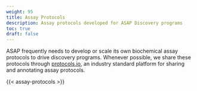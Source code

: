 ```yaml
---
weight: 95
title: Assay Protocols
description: Assay protocols developed for ASAP Discovery programs
toc: true
draft: false
---
```


ASAP frequently needs to develop or scale its own biochemical assay protocols to drive discovery programs.
Whenever possible, we share these protocols through [protocols.io](http://protocols.io), an industry standard platform for sharing and annotating assay protocols.

{{< assay-protocols >}}
